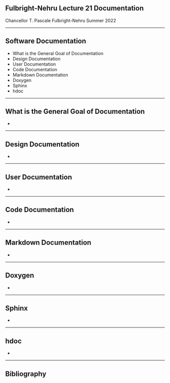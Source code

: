 ## Fulbright-Nehru Lecture 21 Documentation

Chancellor T. Pascale
Fulbright-Nehru
Summer 2022

-------------------------------
## Software Documentation

- What is the General Goal of Documentation
- Design Documentation
- User Documentation
- Code Documentation
- Markdown Documentation
- Doxygen
- Sphinx
- hdoc

-------------------------------
## What is the General Goal of Documentation

-

-------------------------------
## Design Documentation

-

-------------------------------
## User Documentation

-

-------------------------------
## Code Documentation

-

-------------------------------
## Markdown Documentation

-

-------------------------------
## Doxygen

-

-------------------------------
## Sphinx

-

-------------------------------
## hdoc

-

-------------------------------
## Bibliography
